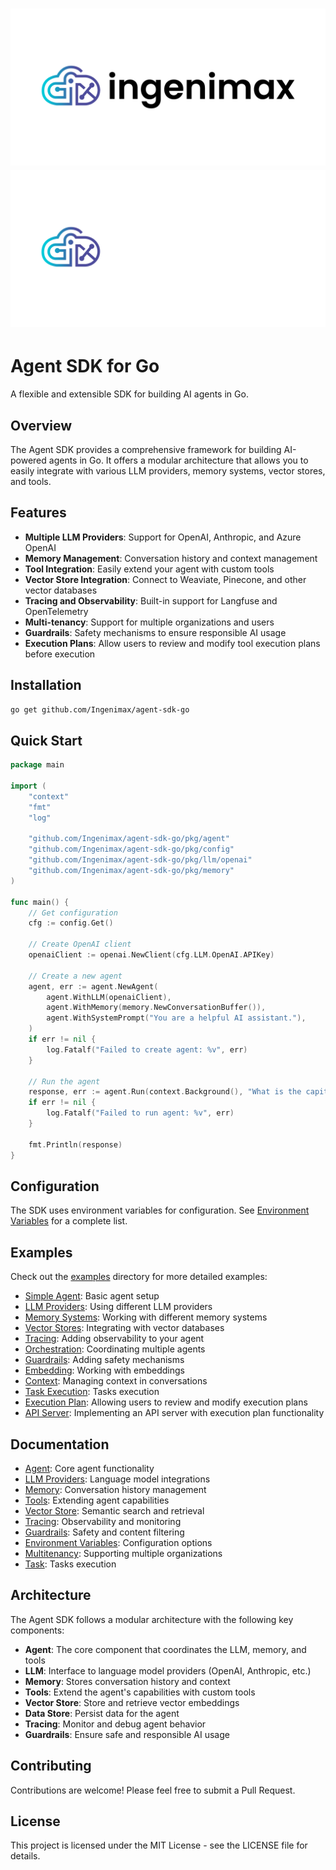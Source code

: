 # ![Ingenimax](/docs/img/logo-header.png#gh-light-mode-only) ![Ingenimax](/docs/img/logo-header-inverted.png#gh-dark-mode-only)

# Agent SDK for Go

A flexible and extensible SDK for building AI agents in Go.

## Overview

The Agent SDK provides a comprehensive framework for building AI-powered agents in Go. It offers a modular architecture that allows you to easily integrate with various LLM providers, memory systems, vector stores, and tools.

## Features

- **Multiple LLM Providers**: Support for OpenAI, Anthropic, and Azure OpenAI
- **Memory Management**: Conversation history and context management
- **Tool Integration**: Easily extend your agent with custom tools
- **Vector Store Integration**: Connect to Weaviate, Pinecone, and other vector databases
- **Tracing and Observability**: Built-in support for Langfuse and OpenTelemetry
- **Multi-tenancy**: Support for multiple organizations and users
- **Guardrails**: Safety mechanisms to ensure responsible AI usage
- **Execution Plans**: Allow users to review and modify tool execution plans before execution

## Installation

```bash
go get github.com/Ingenimax/agent-sdk-go
```

## Quick Start

```go
package main

import (
	"context"
	"fmt"
	"log"

	"github.com/Ingenimax/agent-sdk-go/pkg/agent"
	"github.com/Ingenimax/agent-sdk-go/pkg/config"
	"github.com/Ingenimax/agent-sdk-go/pkg/llm/openai"
	"github.com/Ingenimax/agent-sdk-go/pkg/memory"
)

func main() {
	// Get configuration
	cfg := config.Get()

	// Create OpenAI client
	openaiClient := openai.NewClient(cfg.LLM.OpenAI.APIKey)

	// Create a new agent
	agent, err := agent.NewAgent(
		agent.WithLLM(openaiClient),
		agent.WithMemory(memory.NewConversationBuffer()),
		agent.WithSystemPrompt("You are a helpful AI assistant."),
	)
	if err != nil {
		log.Fatalf("Failed to create agent: %v", err)
	}

	// Run the agent
	response, err := agent.Run(context.Background(), "What is the capital of France?")
	if err != nil {
		log.Fatalf("Failed to run agent: %v", err)
	}

	fmt.Println(response)
}
```

## Configuration

The SDK uses environment variables for configuration. See [Environment Variables](docs/environment_variables.md) for a complete list.

## Examples

Check out the [examples](cmd/examples) directory for more detailed examples:

- [Simple Agent](cmd/examples/simple_agent): Basic agent setup
- [LLM Providers](cmd/examples/llm): Using different LLM providers
- [Memory Systems](cmd/examples/memory): Working with different memory systems
- [Vector Stores](cmd/examples/vectorstore): Integrating with vector databases
- [Tracing](cmd/examples/tracing): Adding observability to your agent
- [Orchestration](cmd/examples/orchestration): Coordinating multiple agents
- [Guardrails](cmd/examples/guardrails): Adding safety mechanisms
- [Embedding](cmd/examples/embedding): Working with embeddings
- [Context](cmd/examples/context): Managing context in conversations
- [Task Execution](cmd/examples/task_execution): Tasks execution
- [Execution Plan](cmd/examples/execution_plan): Allowing users to review and modify execution plans
- [API Server](cmd/examples/api_server): Implementing an API server with execution plan functionality

## Documentation

- [Agent](docs/agent.md): Core agent functionality
- [LLM Providers](docs/llm.md): Language model integrations
- [Memory](docs/memory.md): Conversation history management
- [Tools](docs/tools.md): Extending agent capabilities
- [Vector Store](docs/vectorstore.md): Semantic search and retrieval
- [Tracing](docs/tracing.md): Observability and monitoring
- [Guardrails](docs/guardrails.md): Safety and content filtering
- [Environment Variables](docs/environment_variables.md): Configuration options
- [Multitenancy](docs/multitenancy.md): Supporting multiple organizations
- [Task](docs/task.md): Tasks execution

## Architecture

The Agent SDK follows a modular architecture with the following key components:

- **Agent**: The core component that coordinates the LLM, memory, and tools
- **LLM**: Interface to language model providers (OpenAI, Anthropic, etc.)
- **Memory**: Stores conversation history and context
- **Tools**: Extend the agent's capabilities with custom tools
- **Vector Store**: Store and retrieve vector embeddings
- **Data Store**: Persist data for the agent
- **Tracing**: Monitor and debug agent behavior
- **Guardrails**: Ensure safe and responsible AI usage

## Contributing

Contributions are welcome! Please feel free to submit a Pull Request.

## License

This project is licensed under the MIT License - see the LICENSE file for details.
